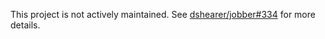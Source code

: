 This project is not actively maintained. See [dshearer/jobber#334](https://github.com/dshearer/jobber/pull/334) for more details.
